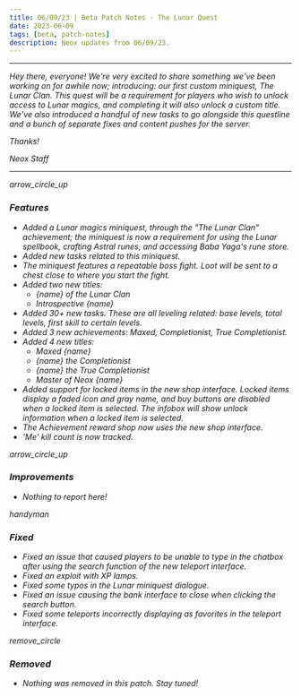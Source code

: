 ```yaml
---
title: 06/09/23 | Beta Patch Notes - The Lunar Quest
date: 2023-06-09
tags: [beta, patch-notes]
description: Neox updates from 06/09/23.
---
```


***
<em>Hey there, everyone! We're very excited to share something we've been working on for awhile now; introducing: our first custom miniquest, The Lunar Clan. This quest will be a requirement for players who wish to unlock access to Lunar magics, and completing it will also unlock a custom title. We've also introduced a handful of new tasks to go alongside this questline and a bunch of separate fixes and content pushes for the server. 

<em>Thanks!

<em>Neox Staff<br>

***

<div class="spacer-large"></div>
<div class="changes-body">
    <div class="changes-body changes-row features">
        <div class="changes-row-header">
            <span class="icon">
                <span class="material-symbols-outlined">arrow_circle_up</span>
            </span>
            <h3>Features</h3>
        </div>
    </div>
</div>
<div class="spacer-small"></div>

- Added a Lunar magics miniquest, through the "The Lunar Clan" achievement; the miniquest is now a requirement for using the Lunar spellbook, crafting Astral runes, and accessing Baba Yaga's rune store.
- Added new tasks related to this miniquest.
- The miniquest features a repeatable boss fight. Loot will be sent to a chest close to where you start the fight.
- Added two new titles:
  - {name} of the Lunar Clan
  - Introspective {name}
- Added 30+ new tasks. These are all leveling related: base levels, total levels, first skill to certain levels.
- Added 3 new achievements: Maxed, Completionist, True Completionist.
- Added 4 new titles:
  - Maxed {name}
  - {name} the Completionist
  - {name} the True Completionist
  - Master of Neox {name}
- Added support for locked items in the new shop interface. Locked items display a faded icon and gray name, and buy buttons are disabled when a locked item is selected. The infobox will show unlock information when a locked item is selected.
- The Achievement reward shop now uses the new shop interface.
- 'Me' kill count is now tracked.

<div class="spacer-medium"></div>
<div class="changes-body">
    <div class="changes-body changes-row improvements">
        <div class="changes-row-header">
            <span class="icon">
                <span class="material-symbols-outlined">arrow_circle_up</span>
            </span>
            <h3>Improvements</h3>
        </div>
    </div>
</div>
<div class="spacer-small"></div>

- Nothing to report here!

<div class="spacer-medium"></div>
<div class="changes-body">
    <div class="changes-body changes-row fixed">
        <div class="changes-row-header">
            <span class="icon">
                <span class="material-symbols-outlined">handyman</span>
            </span>
            <h3>Fixed</h3>
        </div>
    </div>
</div>
<div class="spacer-small"></div>

- Fixed an issue that caused players to be unable to type in the chatbox after using the search function of the new teleport interface.
- Fixed an exploit with XP lamps.
- Fixed some typos in the Lunar miniquest dialogue.
- Fixed an issue causing the bank interface to close when clicking the search button.
- Fixed some teleports incorrectly displaying as favorites in the teleport interface.

<div class="spacer-medium"></div>
<div class="changes-body">
    <div class="changes-body changes-row removed">
        <div class="changes-row-header">
            <span class="icon">
                <span class="material-symbols-outlined">remove_circle</span>
            </span>
            <h3>Removed</h3>
        </div>
    </div>
</div>
<div class="spacer-small"></div>

- Nothing was removed in this patch. Stay tuned!

<div class="spacer-medium"></div>
<br><br>

